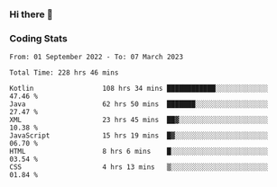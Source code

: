### Hi there 👋

<!--
**Girrafeec/girrafeec** is a ✨ _special_ ✨ repository because its `README.md` (this file) appears on your GitHub profile.

Here are some ideas to get you started:

- 🔭 I’m currently working on ...
- 🌱 I’m currently learning ...
- 👯 I’m looking to collaborate on ...
- 🤔 I’m looking for help with ...
- 💬 Ask me about ...
- 📫 How to reach me: ...
- 😄 Pronouns: ...
- ⚡ Fun fact: ...
-->

### Coding Stats
<!--START_SECTION:waka-->

```text
From: 01 September 2022 - To: 07 March 2023

Total Time: 228 hrs 46 mins

Kotlin                 108 hrs 34 mins ████████████░░░░░░░░░░░░░   47.46 %
Java                   62 hrs 50 mins  ███████░░░░░░░░░░░░░░░░░░   27.47 %
XML                    23 hrs 45 mins  ██▓░░░░░░░░░░░░░░░░░░░░░░   10.38 %
JavaScript             15 hrs 19 mins  █▓░░░░░░░░░░░░░░░░░░░░░░░   06.70 %
HTML                   8 hrs 6 mins    █░░░░░░░░░░░░░░░░░░░░░░░░   03.54 %
CSS                    4 hrs 13 mins   ▒░░░░░░░░░░░░░░░░░░░░░░░░   01.84 %
```

<!--END_SECTION:waka-->
